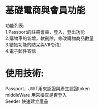 # 基礎電商與會員功能
功能列表:<br>
1.Passport的註冊會員，登入，登出功能<br>
2.購物車的新增，軟刪除，修改購物商品數量<br>
3.結帳功能的防呆與VIP折扣<br>
4.電子郵件寄信<br>

# 使用技術:
Passport，JWT用來認證與產生認證token<br>
middleWare 用來檢查是否登入<br>
Seeder 快速建立產品<br>
